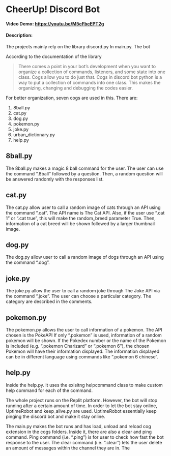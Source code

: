 # CheerUp! Discord Bot

#### Video Demo:  https://youtu.be/M5cFbcEPT2g

#### Description:
The projects mainly rely on the library discord.py
In main.py. The bot 

According to the documentation of the library
> There comes a point in your bot’s development when you want to organize a collection of commands, listeners, and some state into one class. Cogs allow you to do just that.
Cogs in discord bot python is a way to put a collection of commands into one class. This makes the organizing, changing and debugging the codes easier.

For better organization, seven cogs are used in this. There are:
1. 8ball.py
2. cat.py
3. dog.py
4. pokemon.py
5. joke.py
6. urban_dictionary.py
7. help.py

## 8ball.py
The 8ball.py makes a magic 8 ball command for the user. The user can use the command “.8ball” followed by a question. Then, a random question will be answered randomly with the responses list.

## cat.py
The cat.py allow user to call a random image of cats through an API using the command “.cat”. The API name is The Cat API. Also, if the user use “.cat 1” or “.cat true”, this will make the random_breed parameter True. Then, information of a cat breed will be shown followed by a larger thumbnail image. 

## dog.py
The dog.py allow user to call a random image of dogs through an API using the command “.dog”.

## joke.py
The joke.py allow the user to call a random joke through The Joke API via the command “.joke”. The user can choose a particular category. The category are described in the comments.

## pokemon.py
The pokemon.py allows the user to call information of a pokemon. The API chosen is the PokeAPI If only “.pokemon” is used, information of a random pokemon will be shown. If the Pokedex number or the name of the Pokemon is included (e.g. “.pokemon Charizard” or “.pokemon 6”), the chosen Pokemon will have their information displayed. The information displayed can be in different language using commands like “.pokemon 6 chinese”.

## help.py
Inside the help.py. It uses the exisitng helpcommand class to make custom help command for each of the command.

The whole project runs on the Replit platform. However, the bot will stop running after a certain amount of time. In order to let the bot stay online, UptimeRobot and keep_alive.py are used. UptimeRobot essentially keep pinging the discord bot and make it stay online.

The main.py makes the bot runs and has load, unload and reload cog extension in the cogs folders. Inside it, there are also a clear and ping command. Ping command (i.e. “.ping”) is for user to check how fast the bot response to the user. The clear command (i.e. “.clear”) lets the user delete an amount of messages within the channel they are in. The 
